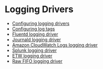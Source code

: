 <!--[metadata]>
+++
aliases = ["/engine/reference/logging/"]
title = "Logging"
description = "Logging and Logging Drivers"
keywords = [" docker, logging, driver"]
[menu.main]
parent = "engine_admin"
identifier = "smn_logging"
weight=8
+++
<![end-metadata]-->


# Logging Drivers

* [Configuring logging drivers](overview.md)
* [Configuring log tags](log_tags.md)
* [Fluentd logging driver](fluentd.md)
* [Journald logging driver](journald.md)
* [Amazon CloudWatch Logs logging driver](awslogs.md)
* [Splunk logging driver](splunk.md)
* [ETW logging driver](etwlogs.md)
* [Raw FIFO logging driver](rawfifo.md)
